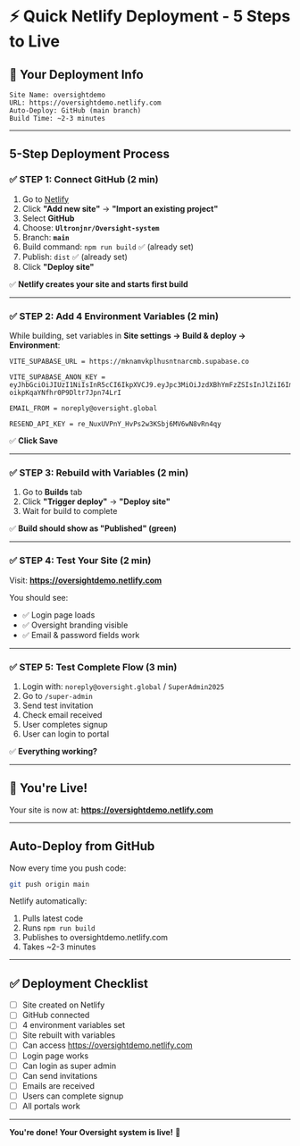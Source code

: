 # ⚡ Quick Netlify Deployment - 5 Steps to Live

## 🎯 Your Deployment Info

```
Site Name: oversightdemo
URL: https://oversightdemo.netlify.com
Auto-Deploy: GitHub (main branch)
Build Time: ~2-3 minutes
```

---

## 5-Step Deployment Process

### ✅ STEP 1: Connect GitHub (2 min)

1. Go to [Netlify](https://app.netlify.com)
2. Click **"Add new site"** → **"Import an existing project"**
3. Select **GitHub**
4. Choose: **`Ultronjnr/Oversight-system`**
5. Branch: **`main`**
6. Build command: `npm run build` ✅ (already set)
7. Publish: `dist` ✅ (already set)
8. Click **"Deploy site"**

✅ **Netlify creates your site and starts first build**

---

### ✅ STEP 2: Add 4 Environment Variables (2 min)

While building, set variables in **Site settings → Build & deploy → Environment**:

```
VITE_SUPABASE_URL = https://mknamvkplhusntnarcmb.supabase.co

VITE_SUPABASE_ANON_KEY = eyJhbGciOiJIUzI1NiIsInR5cCI6IkpXVCJ9.eyJpc3MiOiJzdXBhYmFzZSIsInJlZiI6Im1rbmFtdmtwbGh1c250bmFyY21iIiwicm9sZSI6ImFub24iLCJpYXQiOjE3NjAyOTM5NDYsImV4cCI6MjA3NTg2OTk0Nn0.vl_iAlbiAl6VyJ-oikpKqaYNfhr0P9Dltr7Jpn74LrI

EMAIL_FROM = noreply@oversight.global

RESEND_API_KEY = re_NuxUVPnY_HvPs2w3KSbj6MV6wN8vRn4qy
```

✅ **Click Save**

---

### ✅ STEP 3: Rebuild with Variables (2 min)

1. Go to **Builds** tab
2. Click **"Trigger deploy"** → **"Deploy site"**
3. Wait for build to complete

✅ **Build should show as "Published" (green)**

---

### ✅ STEP 4: Test Your Site (2 min)

Visit: **https://oversightdemo.netlify.com**

You should see:
- ✅ Login page loads
- ✅ Oversight branding visible
- ✅ Email & password fields work

---

### ✅ STEP 5: Test Complete Flow (3 min)

1. Login with: `noreply@oversight.global` / `SuperAdmin2025`
2. Go to `/super-admin`
3. Send test invitation
4. Check email received
5. User completes signup
6. User can login to portal

✅ **Everything working?**

---

## 🎉 You're Live!

Your site is now at: **https://oversightdemo.netlify.com**

---

## Auto-Deploy from GitHub

Now every time you push code:
```bash
git push origin main
```

Netlify automatically:
1. Pulls latest code
2. Runs `npm run build`
3. Publishes to oversightdemo.netlify.com
4. Takes ~2-3 minutes

---

## ✅ Deployment Checklist

- [ ] Site created on Netlify
- [ ] GitHub connected
- [ ] 4 environment variables set
- [ ] Site rebuilt with variables
- [ ] Can access https://oversightdemo.netlify.com
- [ ] Login page works
- [ ] Can login as super admin
- [ ] Can send invitations
- [ ] Emails are received
- [ ] Users can complete signup
- [ ] All portals work

---

**You're done! Your Oversight system is live!** 🚀
